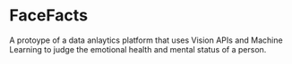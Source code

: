 # FaceFacts

A protoype of a data anlaytics platform that uses Vision APIs and Machine Learning to judge the emotional health and mental status of a person.
